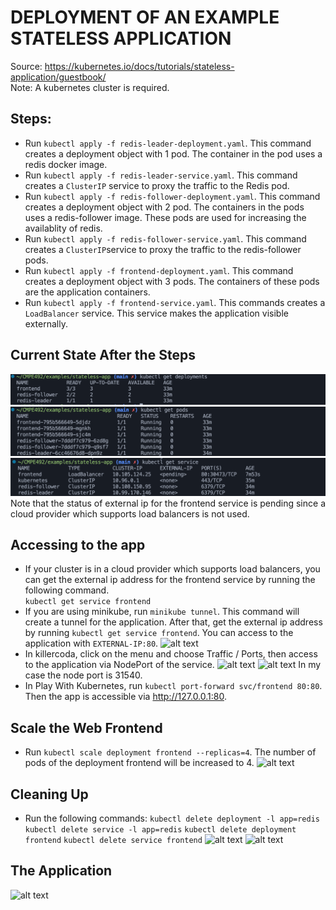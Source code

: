 # DEPLOYMENT OF AN EXAMPLE STATELESS APPLICATION
Source: https://kubernetes.io/docs/tutorials/stateless-application/guestbook/ <br/>
Note: A kubernetes cluster is required.
## Steps:
* Run ```kubectl apply -f redis-leader-deployment.yaml```. This command creates a deployment object with 1 pod. The container in the pod uses a redis docker image.
* Run ```kubectl apply -f redis-leader-service.yaml```. This command creates a ```ClusterIP``` service to proxy the traffic to the Redis pod.
* Run ```kubectl apply -f redis-follower-deployment.yaml```. This command creates a deployment object with 2 pod. The containers in the pods uses a redis-follower image. These pods are used for increasing the availablity of redis.
* Run ```kubectl apply -f redis-follower-service.yaml```. This command creates a ```ClusterIP```service to proxy the traffic to the redis-follower pods.
* Run ```kubectl apply -f frontend-deployment.yaml```. This command creates a deployment object with 3 pods. The containers of these pods are the application containers.
* Run ```kubectl apply -f frontend-service.yaml```. This commands creates a ```LoadBalancer``` service. This service makes the application visible externally.
## Current State After the Steps
![alt text](image.png) <br/>
![alt text](image-1.png) <br/>
![alt text](image-2.png) <br/>
Note that the status of external ip for the frontend service is pending since a cloud provider which supports load balancers is not used.

## Accessing to the app
* If your cluster is in a cloud provider which supports load balancers, you can get the external ip address for the frontend service by running the following command. <br/>
```kubectl get service frontend```
* If you are using minikube, run ```minikube tunnel```. This command will create a tunnel for the application. After that, get the external ip address by running ```kubectl get service frontend```. You can access to the application with ```EXTERNAL-IP:80```.
![alt text](<Screenshot 2024-02-24 at 14.37.11.png>)
* In killercoda, click on the menu and choose Traffic / Ports, then access to the application via NodePort of the service.
![alt text](image-8.png)
![alt text](image-7.png)
In my case the node port is 31540.
* In Play With Kubernetes, run ```kubectl port-forward svc/frontend 80:80```. Then the app is accessible via http://127.0.0.1:80.
## Scale the Web Frontend
* Run ```kubectl scale deployment frontend --replicas=4```. The number of pods of the deployment frontend will be increased to 4.
![alt text](image-4.png)
## Cleaning Up
* Run the following commands: 
```kubectl delete deployment -l app=redis```
```kubectl delete service -l app=redis```
```kubectl delete deployment frontend```
```kubectl delete service frontend```
![alt text](image-5.png)
![alt text](image-6.png)
## The Application
![alt text](image-3.png)
